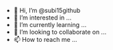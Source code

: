 - 👋 Hi, I’m @subi15github
- 👀 I’m interested in ...
- 🌱 I’m currently learning ...
- 💞️ I’m looking to collaborate on ...
- 📫 How to reach me ...

<!---
subi15github/subi15github is a ✨ special ✨ repository because its `README.md` (this file) appears on your GitHub profile.
You can click the Preview link to take a look at your changes.
--->

